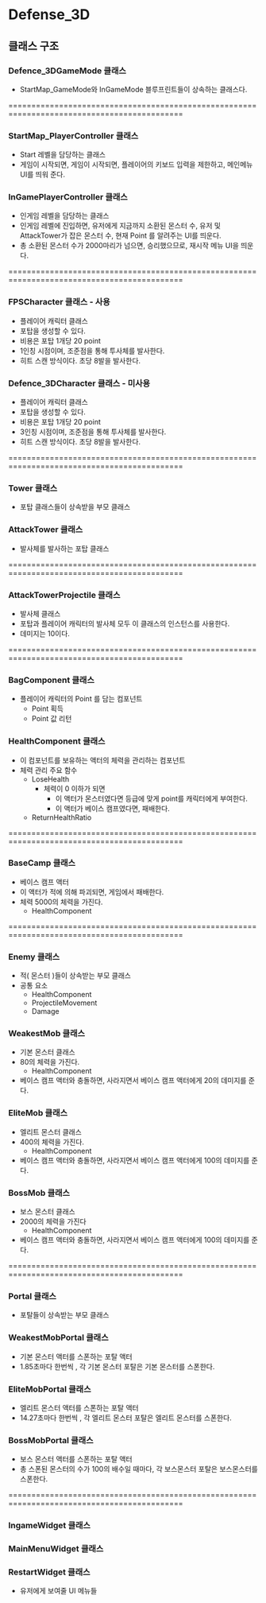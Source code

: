 # Defense_3D


## 클래스 구조
### Defence_3DGameMode 클래스
- StartMap_GameMode와 InGameMode 블루프린트들이 상속하는 클래스다.
  
============================================================================================

### StartMap_PlayerController 클래스
- Start 레벨을 담당하는 클래스
- 게임이 시작되면, 게임이 시작되면, 플레이어의 키보드 입력을 제한하고, 메인메뉴 UI를 띄워
준다.

### InGamePlayerController 클래스

- 인게임 레벨을 담당하는 클래스
- 인게임 레벨에 진입하면, 유저에게 지금까지 소환된 몬스터 수, 유저 및 AttackTower가 잡은
몬스터 수, 현재 Point 를 알려주는 UI를 띄운다.
- 총 소환된 몬스터 수가 2000마리가 넘으면, 승리했으므로, 재시작 메뉴 UI을 띄운다.
  
============================================================================================

### FPSCharacter 클래스 - 사용
- 플레이어 캐릭터 클래스
- 포탑을 생성할 수 있다.
- 비용은 포탑 1개당 20 point
- 1인칭 시점이며, 조준점을 통해 투사체를 발사한다.
- 히트 스캔 방식이다. 초당 8발을 발사한다.
### Defence_3DCharacter 클래스 - 미사용
- 플레이어 캐릭터 클래스
- 포탑을 생성할 수 있다.
- 비용은 포탑 1개당 20 point
- 3인칭 시점이며, 조준점을 통해 투사체를 발사한다.
- 히트 스캔 방식이다. 초당 8발을 발사한다.
  
============================================================================================

### Tower 클래스
- 포탑 클래스들이 상속받을 부모 클래스
### AttackTower 클래스
- 발사체를 발사하는 포탑 클래스
  
============================================================================================

### AttackTowerProjectile 클래스
- 발사체 클래스
- 포탑과 플레이어 캐릭터의 발사체 모두 이 클래스의 인스턴스를 사용한다.
- 데미지는 10이다.
  
============================================================================================

### BagComponent 클래스
- 플레이어 캐릭터의 Point 를 담는 컴포넌트
  - Point 획득
  - Point 값 리턴
### HealthComponent 클래스
- 이 컴포넌트를 보유하는 액터의 체력을 관리하는 컴포넌트
- 체력 관리 주요 함수
  - LoseHealth
    - 체력이 0 이하가 되면
      - 이 액터가 몬스터였다면 등급에 맞게 point를 캐릭터에게 부여한다.
      - 이 액터가 베이스 캠프였다면, 패배한다.
  - ReturnHealthRatio
    
============================================================================================

### BaseCamp 클래스
- 베이스 캠프 액터
- 이 액터가 적에 의해 파괴되면, 게임에서 패배한다.
- 체력 5000의 체력을 가진다.
  - HealthComponent
    
============================================================================================

### Enemy 클래스
- 적( 몬스터 )들이 상속받는 부모 클래스
- 공통 요소
  - HealthComponent
  - ProjectileMovement
  - Damage
### WeakestMob 클래스
- 기본 몬스터 클래스
- 80의 체력을 가진다.
  - HealthComponent
- 베이스 캠프 액터와 충돌하면, 사라지면서 베이스 캠프 액터에게 20의 데미지를 준다.
### EliteMob 클래스
- 엘리트 몬스터 클래스
- 400의 체력을 가진다.
  - HealthComponent
- 베이스 캠프 액터와 충돌하면, 사라지면서 베이스 캠프 액터에게 100의 데미지를 준다.
### BossMob 클래스
- 보스 몬스터 클래스
- 2000의 체력을 가진다
  - HealthComponent
- 베이스 캠프 액터와 충돌하면, 사라지면서 베이스 캠프 액터에게 100의 데미지를 준다.
  
============================================================================================

### Portal 클래스
- 포탈들이 상속받는 부모 클래스
### WeakestMobPortal 클래스
- 기본 몬스터 액터를 스폰하는 포탈 액터
- 1.85초마다 한번씩 , 각 기본 몬스터 포탈은 기본 몬스터를 스폰한다.
### EliteMobPortal 클래스
- 엘리트 몬스터 액터를 스폰하는 포탈 액터
- 14.27초마다 한번씩 , 각 엘리트 몬스터 포탈은 엘리트 몬스터를 스폰한다.
### BossMobPortal 클래스
- 보스 몬스터 액터를 스폰하는 포탈 액터
- 총 스폰된 몬스터의 수가 100의 배수일 때마다, 각 보스몬스터 포탈은 보스몬스터를 스폰한다.

============================================================================================

### IngameWidget 클래스
### MainMenuWidget 클래스
### RestartWidget 클래스
- 유저에게 보여줄 UI 메뉴들
